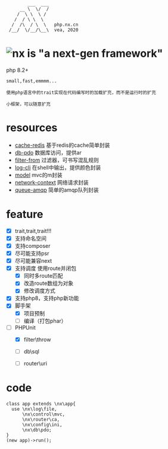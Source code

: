 ```
        ___  ___
     __ \  \/  /
    /  \ \  \ /
   /  / \ \  \
  /  /\  / \  \   php.nx.cn
 /__/  \/__/\__\  vea, 2020
```

# ![nx](./logo.png) is **"a next-gen framework"**
  php 8.2+
  
    small,fast,emmmm...
  
    使用php语言中的trait实现在代码编写时的加载扩充，而不是运行时的扩充
  
    小框架，可以随意扩充

# resources

- [cache-redis](https://github.com/urn2/nx-cache-redis) 基于redis的cache简单封装
- [db-pdo](https://github.com/urn2/nx-db-pdo) 数据库访问，提供ar
- [filter-from](https://github.com/urn2/nx-filter-from) 过滤器，可书写混乱规则
- [log-cli](https://github.com/urn2/nx-log-cli) 在shell中输出，提供颜色封装
- [model](https://github.com/urn2/nx-model) mvc的m封装
- [network-context](https://github.com/urn2/nx-network-context) 网络请求封装
- [queue-amqp](https://github.com/urn2/nx-queue-amqp) 简单的amqp队列封装

# feature
- [x] trait,trait,trait!!!
- [x] 支持命名空间
- [x] 支持composer
- [x] 尽可能支持psr
- [x] 尽可能兼容next
- [x] 支持调度 使用route并闭包
  - [x] 同时多route匹配
  - [x] 改造route数组为对象
  - [x] 修改调度方式
- [x] 支持php8，支持php新功能
- [x] 脚手架
  - [x] 项目预制
  - [ ] 编译（打包phar）
- [ ] PHPUnit
  - [x] filter\throw
  - [ ] db\sql
  - [ ] router\uri



# code
```
class app extends \nx\app{
  use \nx\log\file,
      \nx\control\mvc,
      \nx\router\ca,
      \nx\config\ini,
      \nx\db\pdo;
}
(new app)->run();
```
